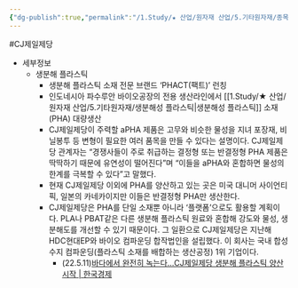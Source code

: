 ```yaml
---
{"dg-publish":true,"permalink":"/1.Study/★ 산업/원자재 산업/5.기타원자재/종목/CJ제일제당/","created":"2023-06-12T12:17:58.453+09:00","updated":"2025-06-26T15:41:28.266+09:00"}
---
```


#CJ제일제당


- 세부정보
	- 생분해 플라스틱
		- 생분해 플라스틱 소재 전문 브랜드 ‘PHACT(팩트)’ 런칭
		- 인도네시아 파수루안 바이오공장의 전용 생산라인에서 [[1.Study/★ 산업/원자재 산업/5.기타원자재/생분해성 플라스틱\|생분해성 플라스틱]] 소재(PHA) 대량생산
		- CJ제일제당이 주력할 aPHA 제품은 고무와 비슷한 물성을 지녀 포장재, 비닐봉투 등 변형이 필요한 여러 품목을 만들 수 있다는 설명이다. CJ제일제당 관계자는 “경쟁사들이 주로 취급하는 결정형 또는 반결정형 PHA 제품은 딱딱하기 때문에 유연성이 떨어진다”며 “이들을 aPHA와 혼합하면 물성의 한계를 극복할 수 있다”고 말했다.  
		- 현재 CJ제일제당 이외에 PHA를 양산하고 있는 곳은 미국 대니머 사이언티픽, 일본의 카네카이지만 이들은 반결정형 PHA만 생산한다.  
		- CJ제일제당은 PHA를 단일 소재뿐 아니라 ‘플랫폼’으로도 활용할 계획이다. PLA나 PBAT같은 다른 생분해 플라스틱 원료와 혼합해 강도와 물성, 생분해도를 개선할 수 있기 때문이다. 그 일환으로 CJ제일제당은 지난해 HDC현대EP와 바이오 컴파운딩 합작법인을 설립했다. 이 회사는 국내 합성수지 컴파운딩(플라스틱 소재를 배합하는 생산공정) 1위 기업이다.
		  - (22.5.11)[바다에서 완전히 녹는다…CJ제일제당 생분해 플라스틱 양산 시작 | 한국경제](https://www.hankyung.com/economy/article/202205117869i)
